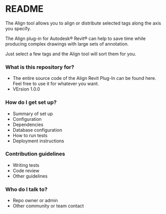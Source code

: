 # README #

The Align tool allows you to align or distribute selected tags along the axis you specify.
 
The Align plug-in for Autodesk® Revit® can help to save time while producing complex drawings with large sets of annotation.
 
Just select a few tags and the Align tool will sort them for you.

### What is this repository for? ###

* The entire source code of the Align Revit Plug-In can be found here. Feel free to use it for  whatever you want.
* VErsion 1.0.0

### How do I get set up? ###

* Summary of set up
* Configuration
* Dependencies
* Database configuration
* How to run tests
* Deployment instructions

### Contribution guidelines ###

* Writing tests
* Code review
* Other guidelines

### Who do I talk to? ###

* Repo owner or admin
* Other community or team contact